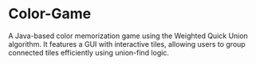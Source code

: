 # Color-Game
A Java-based color memorization game using the Weighted Quick Union algorithm. It features a GUI with interactive tiles, allowing users to group connected tiles efficiently using union-find logic.

